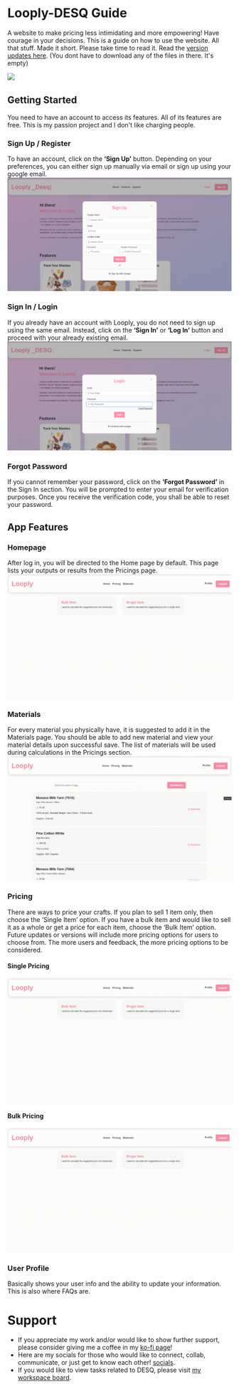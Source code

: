 # Looply-DESQ Guide
A website to make pricing less intimidating and more empowering! Have courage in your decisions.
This is a guide on how to use the website. All that stuff. Made it short. Please take time to read it.
Read the [version updates here](https://github.com/plataMC/Looply-DESQ/releases). (You dont have to download any of the files in there. It's empty) 

![](https://github.com/plataMC/Looply-DESQ/blob/main/img/landing.gif)

## Getting Started
You need to have an account to access its features. All of its features are free. This is my passion project and I don't like charging people. 
### Sign Up / Register
To have an account, click on the **‘Sign Up’** button. Depending on your preferences, you can either sign up manually via email or sign up using your google email. 
![](https://github.com/plataMC/Looply-DESQ/blob/main/img/sign%20up.png)
### Sign In / Login
If you already have an account with Looply, you do not need to sign up using the same email. Instead, click on the **‘Sign In’** or **‘Log In’** button and proceed with your already existing email.
![](https://github.com/plataMC/Looply-DESQ/blob/main/img/sign%20in.png)
### Forgot Password
If you cannot remember your password, click on the **‘Forgot Password’** in the Sign In section. 
You will be prompted to enter your email for verification purposes. Once you receive the verification code, you shall be able to reset your password.

## App Features
### Homepage
After log in, you will be directed to the Home page by default. This page lists your outputs or results from the Pricings page. 
![](https://github.com/plataMC/Looply-DESQ/blob/main/img/homepage.gif)
### Materials
For every material you physically have, it is suggested to add it in the Materials page. You should be able to add new material and view your material details upon successful save. The list of materials will be used during calculations in the Pricings section.
![](https://github.com/plataMC/Looply-DESQ/blob/main/img/materials.gif)
### Pricing
There are ways to price your crafts. If you plan to sell 1 item only, then choose the ‘Single Item’ option. If you have a bulk item and would like to sell it as a whole or get a price for each item, choose the ‘Bulk Item’ option. Future updates or versions will include more pricing options for users to choose from. The more users and feedback, the more pricing options to be considered.
#### Single Pricing
![](https://github.com/plataMC/Looply-DESQ/blob/main/img/single-pricing.gif)
#### Bulk Pricing
![](https://github.com/plataMC/Looply-DESQ/blob/main/img/bulk-pricing.gif)
### User Profile
Basically shows your user info and the ability to update your information. This is also where FAQs are.

# Support
- If you appreciate my work and/or would like to show further support, please consider giving me a coffee in my [ko-fi page](https://ko-fi.com/looplyph)! 
- Here are my socials for those who would like to connect, collab, communicate, or just get to know each other! [socials](https://linktr.ee/looplyph).
- If you would like to view tasks related to DESQ, please visit [my workspace board](https://looplyph.teamhood.com/LOWO/Board/LODE?view=KANB&token=Ym9hcmRWaWV3OzIzMGI5MjQ5NGVkMjRjMjhiNGRhYzJiYzA4N2U4YTQz).
